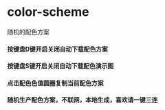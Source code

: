 # color-scheme
 随机的配色方案

#### 按键盘D键开启关闭自动下载配色方案

#### 按键盘S键开启关闭自动下载配色演示图

#### 点击配色色值圆圈复制当前配色方案

#### 随机生产配色方案，不联网，本地生成，喜欢请一键三连
